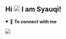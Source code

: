 ## Hi <img src="https://github.com/TheDudeThatCode/TheDudeThatCode/blob/master/Assets/Hi.gif" width="20px"> I am Syauqi!
<p align="center">    
</p>
<details open>


<summary>🤝 <b>To connect with me<b></summary>

<p align = "center">

[<img src = "https://img.shields.io/badge/instagram-%23E4405F.svg?&style=for-the-badge&logo=instagram&logoColor=white">](https://www.instagram.com/syaauqqii/)
